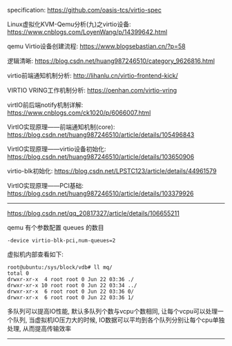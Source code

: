 
specification: https://github.com/oasis-tcs/virtio-spec




Linux虚拟化KVM-Qemu分析(九)之virtio设备: https://www.cnblogs.com/LoyenWang/p/14399642.html

qemu Virtio设备创建流程: https://www.blogsebastian.cn/?p=58



逻辑清晰: https://blog.csdn.net/huang987246510/category_9626816.html


virtio前端通知机制分析: http://lihanlu.cn/virtio-frontend-kick/

VIRTIO VRING工作机制分析: https://oenhan.com/virtio-vring

virtIO前后端notify机制详解: https://www.cnblogs.com/ck1020/p/6066007.html

VirtIO实现原理——前端通知机制(core): https://blog.csdn.net/huang987246510/article/details/105496843


VirtIO实现原理——virtio设备初始化: https://blog.csdn.net/huang987246510/article/details/103650906

virtio-blk初始化: https://blog.csdn.net/LPSTC123/article/details/44961579

VirtIO实现原理——PCI基础: https://blog.csdn.net/huang987246510/article/details/103379926




---

https://blog.csdn.net/qq_20817327/article/details/106655211

qemu 有个参数配置 queues 的数目

```
-device virtio-blk-pci,num-queues=2
```

虚拟机内部查看如下: 

```
root@ubuntu:/sys/block/vdb# ll mq/
total 0
drwxr-xr-x  4 root root 0 Jun 22 03:36 ./
drwxr-xr-x 10 root root 0 Jun 22 03:34 ../
drwxr-xr-x  6 root root 0 Jun 22 03:36 0/
drwxr-xr-x  6 root root 0 Jun 22 03:36 1/
```

多队列可以提高IO性能, 默认多队列个数与vcpu个数相同, 让每个vcpu可以处理一个队列, 当虚拟机IO压力大的时候, IO数据可以平均到各个队列分别让每个cpu单独处理, 从而提高传输效率

---

